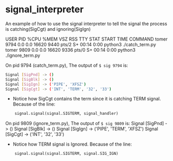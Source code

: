 # signal_interpreter

An example of how to use the signal interpreter to tell the signal the process is catching(SigCgt) and ignoring(SigIgn)

USER         PID %CPU %MEM    VSZ   RSS TTY      STAT START   TIME COMMAND
tomer       9794  0.0  0.0  16620  9440 pts/2    S+   00:14   0:00 python3 ./catch_term.py
tomer       9809  0.0  0.0  16620  9336 pts/0    S+   00:14   0:00 python3 ./ignore_term.py

On pid 9794 (catch_term.py), The output of `$ sig 9794` is:
```bash
Signal [SigPnd] -> ()
Signal [SigBlk] -> ()
Signal [SigIgn] -> ('PIPE', 'XFSZ')
Signal [SigCgt] -> ('INT', 'TERM', '32', '33')
```

* Notice how SigCgt contains the term since it is catching TERM signal. Because of the line:
```python
	signal.signal(signal.SIGTERM, signal_handler)
```

On pid 9809 (ignore_term.py), The output of `$ sig 9809` is:
Signal [SigPnd] -> ()
Signal [SigBlk] -> ()
Signal [SigIgn] -> ('PIPE', 'TERM', 'XFSZ')
Signal [SigCgt] -> ('INT', '32', '33')

* Notice how TERM signal is Ignored. Because of the line:
```python
    signal.signal(signal.SIGTERM, signal.SIG_IGN)
```


